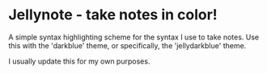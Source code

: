 # Jellynote - take notes in color!

A simple syntax highlighting scheme for the syntax I use to take notes. Use this with the 'darkblue' theme, or specifically, the 'jellydarkblue' theme.

I usually update this for my own purposes.
